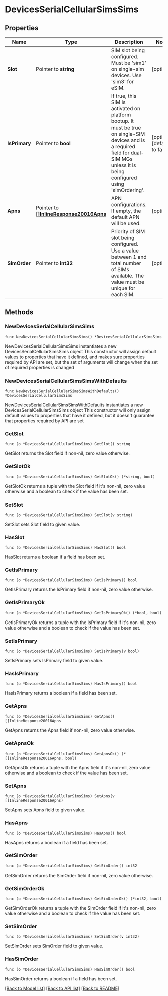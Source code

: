 # DevicesSerialCellularSimsSims

## Properties

Name | Type | Description | Notes
------------ | ------------- | ------------- | -------------
**Slot** | Pointer to **string** | SIM slot being configured. Must be &#39;sim1&#39; on single-sim devices. Use &#39;sim3&#39; for eSIM. | [optional] 
**IsPrimary** | Pointer to **bool** | If true, this SIM is activated on platform bootup. It must be true on single-SIM devices and is a required field for dual-SIM MGs unless it is being configured using &#39;simOrdering&#39;. | [optional] [default to false]
**Apns** | Pointer to [**[]InlineResponse20016Apns**](InlineResponse20016Apns.md) | APN configurations. If empty, the default APN will be used. | [optional] 
**SimOrder** | Pointer to **int32** | Priority of SIM slot being configured. Use a value between 1 and total number of SIMs available. The value must be unique for each SIM. | [optional] 

## Methods

### NewDevicesSerialCellularSimsSims

`func NewDevicesSerialCellularSimsSims() *DevicesSerialCellularSimsSims`

NewDevicesSerialCellularSimsSims instantiates a new DevicesSerialCellularSimsSims object
This constructor will assign default values to properties that have it defined,
and makes sure properties required by API are set, but the set of arguments
will change when the set of required properties is changed

### NewDevicesSerialCellularSimsSimsWithDefaults

`func NewDevicesSerialCellularSimsSimsWithDefaults() *DevicesSerialCellularSimsSims`

NewDevicesSerialCellularSimsSimsWithDefaults instantiates a new DevicesSerialCellularSimsSims object
This constructor will only assign default values to properties that have it defined,
but it doesn't guarantee that properties required by API are set

### GetSlot

`func (o *DevicesSerialCellularSimsSims) GetSlot() string`

GetSlot returns the Slot field if non-nil, zero value otherwise.

### GetSlotOk

`func (o *DevicesSerialCellularSimsSims) GetSlotOk() (*string, bool)`

GetSlotOk returns a tuple with the Slot field if it's non-nil, zero value otherwise
and a boolean to check if the value has been set.

### SetSlot

`func (o *DevicesSerialCellularSimsSims) SetSlot(v string)`

SetSlot sets Slot field to given value.

### HasSlot

`func (o *DevicesSerialCellularSimsSims) HasSlot() bool`

HasSlot returns a boolean if a field has been set.

### GetIsPrimary

`func (o *DevicesSerialCellularSimsSims) GetIsPrimary() bool`

GetIsPrimary returns the IsPrimary field if non-nil, zero value otherwise.

### GetIsPrimaryOk

`func (o *DevicesSerialCellularSimsSims) GetIsPrimaryOk() (*bool, bool)`

GetIsPrimaryOk returns a tuple with the IsPrimary field if it's non-nil, zero value otherwise
and a boolean to check if the value has been set.

### SetIsPrimary

`func (o *DevicesSerialCellularSimsSims) SetIsPrimary(v bool)`

SetIsPrimary sets IsPrimary field to given value.

### HasIsPrimary

`func (o *DevicesSerialCellularSimsSims) HasIsPrimary() bool`

HasIsPrimary returns a boolean if a field has been set.

### GetApns

`func (o *DevicesSerialCellularSimsSims) GetApns() []InlineResponse20016Apns`

GetApns returns the Apns field if non-nil, zero value otherwise.

### GetApnsOk

`func (o *DevicesSerialCellularSimsSims) GetApnsOk() (*[]InlineResponse20016Apns, bool)`

GetApnsOk returns a tuple with the Apns field if it's non-nil, zero value otherwise
and a boolean to check if the value has been set.

### SetApns

`func (o *DevicesSerialCellularSimsSims) SetApns(v []InlineResponse20016Apns)`

SetApns sets Apns field to given value.

### HasApns

`func (o *DevicesSerialCellularSimsSims) HasApns() bool`

HasApns returns a boolean if a field has been set.

### GetSimOrder

`func (o *DevicesSerialCellularSimsSims) GetSimOrder() int32`

GetSimOrder returns the SimOrder field if non-nil, zero value otherwise.

### GetSimOrderOk

`func (o *DevicesSerialCellularSimsSims) GetSimOrderOk() (*int32, bool)`

GetSimOrderOk returns a tuple with the SimOrder field if it's non-nil, zero value otherwise
and a boolean to check if the value has been set.

### SetSimOrder

`func (o *DevicesSerialCellularSimsSims) SetSimOrder(v int32)`

SetSimOrder sets SimOrder field to given value.

### HasSimOrder

`func (o *DevicesSerialCellularSimsSims) HasSimOrder() bool`

HasSimOrder returns a boolean if a field has been set.


[[Back to Model list]](../README.md#documentation-for-models) [[Back to API list]](../README.md#documentation-for-api-endpoints) [[Back to README]](../README.md)


